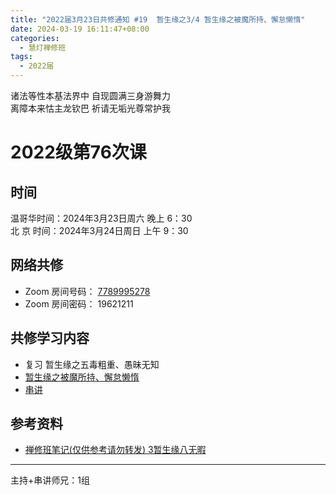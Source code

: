 ```yaml
---
title: "2022届3月23日共修通知 #19  暂生缘之3/4 暂生缘之被魔所持、懈怠懒惰"
date: 2024-03-19 16:11:47+08:00
categories:
  - 慧灯禅修班
tags:
  - 2022届
---
```

诸法等性本基法界中 自现圆满三身游舞力\
离障本来怙主龙钦巴 祈请无垢光尊常护我

# 2022级第76次课

## 时间

温哥华时间：2024年3月23日周六 晚上 6：30\
北  京 时间：2024年3月24日周日 上午 9：30

## 网络共修

* Zoom 房间号码： [7789995278](https://us02web.zoom.us/j/7789995278?pwd=VjZmbWJFY2k2K0E5RVB2cTNIQmhqUT09)
* Zoom 房间密码： 19621211

## 共修学习内容

* 复习 暂生缘之五毒粗重、愚昧无知
* [暂生缘之被魔所持、懈怠懒惰](https://www.huidengchanxiu.net/4jx/1xm/15)
* [串讲](https://box.hdcxb.net/%E5%85%B6%E4%BB%96%E8%B5%84%E6%96%99/f/2022%E5%B1%8A)


## 参考资料

* [禅修班笔记(仅供参考请勿转发) 3暂生缘八无暇](https://bj.cxb123.cc/1xm/3-zan-sheng-yuan/)

- - -


主持+串讲师兄：1组